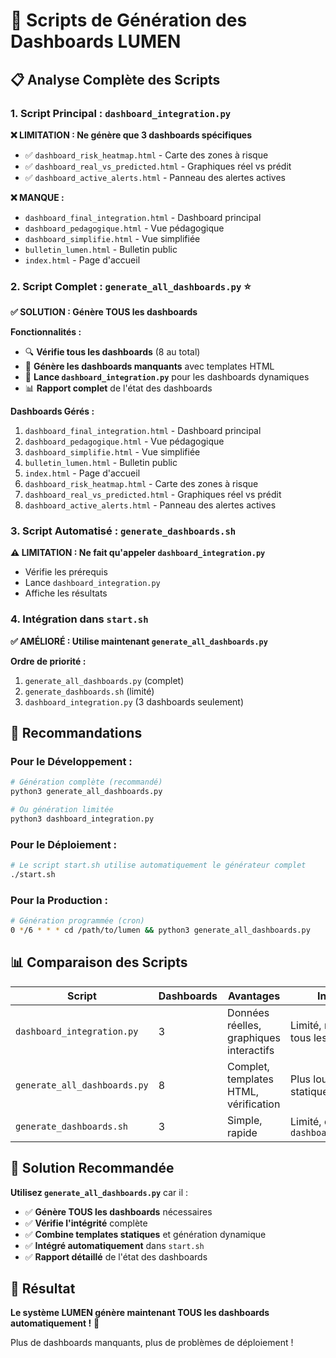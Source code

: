 # 🎨 Scripts de Génération des Dashboards LUMEN

## 📋 **Analyse Complète des Scripts**

### **1. Script Principal : `dashboard_integration.py`**
**❌ LIMITATION : Ne génère que 3 dashboards spécifiques**
- ✅ `dashboard_risk_heatmap.html` - Carte des zones à risque
- ✅ `dashboard_real_vs_predicted.html` - Graphiques réel vs prédit  
- ✅ `dashboard_active_alerts.html` - Panneau des alertes actives

**❌ MANQUE :**
- `dashboard_final_integration.html` - Dashboard principal
- `dashboard_pedagogique.html` - Vue pédagogique
- `dashboard_simplifie.html` - Vue simplifiée
- `bulletin_lumen.html` - Bulletin public
- `index.html` - Page d'accueil

### **2. Script Complet : `generate_all_dashboards.py`** ⭐
**✅ SOLUTION : Génère TOUS les dashboards**

**Fonctionnalités :**
- 🔍 **Vérifie tous les dashboards** (8 au total)
- 🎨 **Génère les dashboards manquants** avec templates HTML
- 🔄 **Lance `dashboard_integration.py`** pour les dashboards dynamiques
- 📊 **Rapport complet** de l'état des dashboards

**Dashboards Gérés :**
1. `dashboard_final_integration.html` - Dashboard principal
2. `dashboard_pedagogique.html` - Vue pédagogique
3. `dashboard_simplifie.html` - Vue simplifiée
4. `bulletin_lumen.html` - Bulletin public
5. `index.html` - Page d'accueil
6. `dashboard_risk_heatmap.html` - Carte des zones à risque
7. `dashboard_real_vs_predicted.html` - Graphiques réel vs prédit
8. `dashboard_active_alerts.html` - Panneau des alertes actives

### **3. Script Automatisé : `generate_dashboards.sh`**
**⚠️ LIMITATION : Ne fait qu'appeler `dashboard_integration.py`**
- Vérifie les prérequis
- Lance `dashboard_integration.py`
- Affiche les résultats

### **4. Intégration dans `start.sh`**
**✅ AMÉLIORÉ : Utilise maintenant `generate_all_dashboards.py`**

**Ordre de priorité :**
1. `generate_all_dashboards.py` (complet)
2. `generate_dashboards.sh` (limité)
3. `dashboard_integration.py` (3 dashboards seulement)

## 🎯 **Recommandations**

### **Pour le Développement :**
```bash
# Génération complète (recommandé)
python3 generate_all_dashboards.py

# Ou génération limitée
python3 dashboard_integration.py
```

### **Pour le Déploiement :**
```bash
# Le script start.sh utilise automatiquement le générateur complet
./start.sh
```

### **Pour la Production :**
```bash
# Génération programmée (cron)
0 */6 * * * cd /path/to/lumen && python3 generate_all_dashboards.py
```

## 📊 **Comparaison des Scripts**

| Script | Dashboards | Avantages | Inconvénients |
|--------|------------|-------------|----------------|
| `dashboard_integration.py` | 3 | Données réelles, graphiques interactifs | Limité, ne couvre pas tous les dashboards |
| `generate_all_dashboards.py` | 8 | Complet, templates HTML, vérification | Plus lourd, templates statiques |
| `generate_dashboards.sh` | 3 | Simple, rapide | Limité, dépend de `dashboard_integration.py` |

## 🚀 **Solution Recommandée**

**Utilisez `generate_all_dashboards.py`** car il :
- ✅ **Génère TOUS les dashboards** nécessaires
- ✅ **Vérifie l'intégrité** complète
- ✅ **Combine templates statiques** et génération dynamique
- ✅ **Intégré automatiquement** dans `start.sh`
- ✅ **Rapport détaillé** de l'état des dashboards

## 🎉 **Résultat**

**Le système LUMEN génère maintenant TOUS les dashboards automatiquement !** 🎨

Plus de dashboards manquants, plus de problèmes de déploiement !
